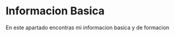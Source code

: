 Informacion Basica
=======================

En este apartado encontras mi informacion basica y de formacion 
